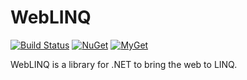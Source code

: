 # WebLINQ

[![Build Status][build-badge]][builds]
[![NuGet][nuget-badge]][nuget-pkg]
[![MyGet][myget-badge]][edge-pkgs]

WebLINQ is a library for .NET to bring the web to LINQ.


  [build-badge]: https://img.shields.io/appveyor/ci/raboof/weblinq.svg
  [myget-badge]: https://img.shields.io/myget/raboof/v/WebLinq.svg?label=myget
  [edge-pkgs]: https://www.myget.org/feed/raboof/package/nuget/WebLinq
  [nuget-badge]: https://img.shields.io/nuget/v/WebLinq.svg
  [nuget-pkg]: https://www.nuget.org/packages/WebLinq
  [builds]: https://ci.appveyor.com/project/raboof/weblinq